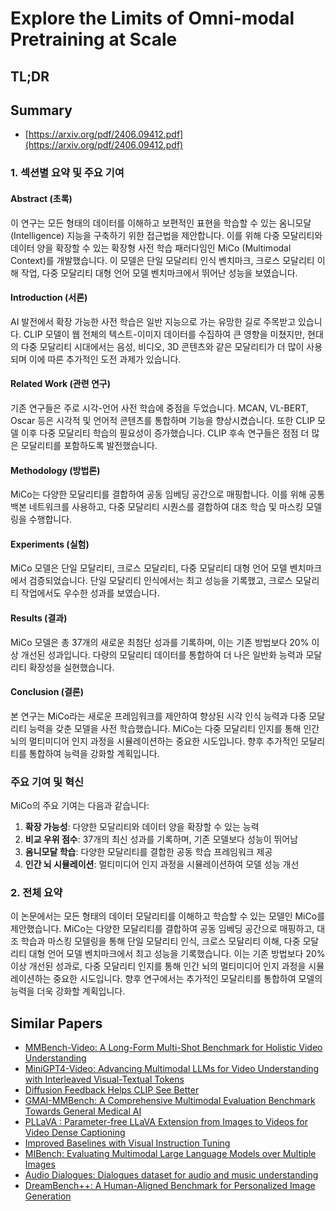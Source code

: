 # Explore the Limits of Omni-modal Pretraining at Scale
## TL;DR
## Summary
- [https://arxiv.org/pdf/2406.09412.pdf](https://arxiv.org/pdf/2406.09412.pdf)

### 1. 섹션별 요약 및 주요 기여
#### Abstract (초록)
이 연구는 모든 형태의 데이터를 이해하고 보편적인 표현을 학습할 수 있는 옴니모달(Intelligence) 지능을 구축하기 위한 접근법을 제안합니다. 이를 위해 다중 모달리티와 데이터 양을 확장할 수 있는 확장형 사전 학습 패러다임인 MiCo (Multimodal Context)를 개발했습니다. 이 모델은 단일 모달리티 인식 벤치마크, 크로스 모달리티 이해 작업, 다중 모달리티 대형 언어 모델 벤치마크에서 뛰어난 성능을 보였습니다. 

#### Introduction (서론)
AI 발전에서 확장 가능한 사전 학습은 일반 지능으로 가는 유망한 길로 주목받고 있습니다. CLIP 모델이 웹 전체의 텍스트-이미지 데이터를 수집하여 큰 영향을 미쳤지만, 현대의 다중 모달리티 시대에서는 음성, 비디오, 3D 콘텐츠와 같은 모달리티가 더 많이 사용되며 이에 따른 추가적인 도전 과제가 있습니다.

#### Related Work (관련 연구)
기존 연구들은 주로 시각-언어 사전 학습에 중점을 두었습니다. MCAN, VL-BERT, Oscar 등은 시각적 및 언어적 콘텐츠를 통합하며 기능을 향상시켰습니다. 또한 CLIP 모델 이후 다중 모달리티 학습의 필요성이 증가했습니다. CLIP 후속 연구들은 점점 더 많은 모달리티를 포함하도록 발전했습니다.

#### Methodology (방법론)
MiCo는 다양한 모달리티를 결합하여 공동 임베딩 공간으로 매핑합니다. 이를 위해 공통 백본 네트워크를 사용하고, 다중 모달리티 시퀀스를 결합하여 대조 학습 및 마스킹 모델링을 수행합니다.

#### Experiments (실험)
MiCo 모델은 단일 모달리티, 크로스 모달리티, 다중 모달리티 대형 언어 모델 벤치마크에서 검증되었습니다. 단일 모달리티 인식에서는 최고 성능을 기록했고, 크로스 모달리티 작업에서도 우수한 성과를 보였습니다.

#### Results (결과)
MiCo 모델은 총 37개의 새로운 최첨단 성과를 기록하며, 이는 기존 방법보다 20% 이상 개선된 성과입니다. 다량의 모달리티 데이터를 통합하여 더 나은 일반화 능력과 모달리티 확장성을 실현했습니다.

#### Conclusion (결론)
본 연구는 MiCo라는 새로운 프레임워크를 제안하여 향상된 시각 인식 능력과 다중 모달리티 능력을 갖춘 모델을 사전 학습했습니다. MiCo는 다중 모달리티 인지를 통해 인간 뇌의 멀티미디어 인지 과정을 시뮬레이션하는 중요한 시도입니다. 향후 추가적인 모달리티를 통합하여 능력을 강화할 계획입니다.

### 주요 기여 및 혁신
MiCo의 주요 기여는 다음과 같습니다:
1. **확장 가능성**: 다양한 모달리티와 데이터 양을 확장할 수 있는 능력
2. **비교 우위 점수**: 37개의 최신 성과를 기록하며, 기존 모델보다 성능이 뛰어남
3. **옴니모달 학습**: 다양한 모달리티를 결합한 공동 학습 프레임워크 제공
4. **인간 뇌 시뮬레이션**: 멀티미디어 인지 과정을 시뮬레이션하여 모델 성능 개선

### 2. 전체 요약
이 논문에서는 모든 형태의 데이터 모달리티를 이해하고 학습할 수 있는 모델인 MiCo를 제안했습니다. MiCo는 다양한 모달리티를 결합하여 공동 임베딩 공간으로 매핑하고, 대조 학습과 마스킹 모델링을 통해 단일 모달리티 인식, 크로스 모달리티 이해, 다중 모달리티 대형 언어 모델 벤치마크에서 최고 성능을 기록했습니다. 이는 기존 방법보다 20% 이상 개선된 성과로, 다중 모달리티 인지를 통해 인간 뇌의 멀티미디어 인지 과정을 시뮬레이션하는 중요한 시도입니다. 향후 연구에서는 추가적인 모달리티를 통합하여 모델의 능력을 더욱 강화할 계획입니다.

  

## Similar Papers
- [MMBench-Video: A Long-Form Multi-Shot Benchmark for Holistic Video Understanding](2406.14515.md)
- [MiniGPT4-Video: Advancing Multimodal LLMs for Video Understanding with Interleaved Visual-Textual Tokens](2404.03413.md)
- [Diffusion Feedback Helps CLIP See Better](2407.20171.md)
- [GMAI-MMBench: A Comprehensive Multimodal Evaluation Benchmark Towards General Medical AI](2408.03361.md)
- [PLLaVA : Parameter-free LLaVA Extension from Images to Videos for Video Dense Captioning](2404.16994.md)
- [Improved Baselines with Visual Instruction Tuning](2310.03744.md)
- [MIBench: Evaluating Multimodal Large Language Models over Multiple Images](2407.15272.md)
- [Audio Dialogues: Dialogues dataset for audio and music understanding](2404.07616.md)
- [DreamBench++: A Human-Aligned Benchmark for Personalized Image Generation](2406.16855.md)

